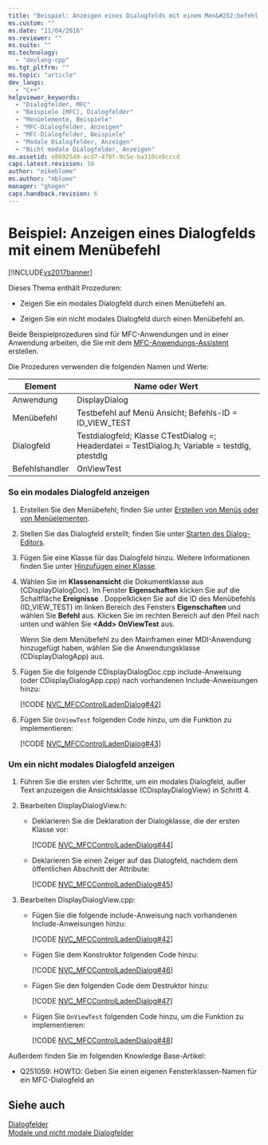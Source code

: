 ```yaml
---
title: "Beispiel: Anzeigen eines Dialogfelds mit einem Men&#252;befehl | Microsoft Docs"
ms.custom: ""
ms.date: "11/04/2016"
ms.reviewer: ""
ms.suite: ""
ms.technology: 
  - "devlang-cpp"
ms.tgt_pltfrm: ""
ms.topic: "article"
dev_langs: 
  - "C++"
helpviewer_keywords: 
  - "Dialogfelder, MFC"
  - "Beispiele [MFC], Dialogfelder"
  - "Menüelemente, Beispiele"
  - "MFC-Dialogfelder, Anzeigen"
  - "MFC-Dialogfelder, Beispiele"
  - "Modale Dialogfelder, Anzeigen"
  - "Nicht modale Dialogfelder, Anzeigen"
ms.assetid: e8692549-acd7-478f-9c5e-ba310ce8cccd
caps.latest.revision: 10
author: "mikeblome"
ms.author: "mblome"
manager: "ghogen"
caps.handback.revision: 6
---
```

# Beispiel: Anzeigen eines Dialogfelds mit einem Men&#252;befehl
[!INCLUDE[vs2017banner](../assembler/inline/includes/vs2017banner.md)]

Dieses Thema enthält Prozeduren:  
  
-   Zeigen Sie ein modales Dialogfeld durch einen Menübefehl an.  
  
-   Zeigen Sie ein nicht modales Dialogfeld durch einen Menübefehl an.  
  
 Beide Beispielprozeduren sind für MFC\-Anwendungen und in einer Anwendung arbeiten, die Sie mit dem [MFC\-Anwendungs\-Assistent](../mfc/reference/mfc-application-wizard.md) erstellen.  
  
 Die Prozeduren verwenden die folgenden Namen und Werte:  
  
|Element|Name oder Wert|  
|-------------|--------------------|  
|Anwendung|DisplayDialog|  
|Menübefehl|Testbefehl auf Menü Ansicht; Befehls\-ID \= ID\_VIEW\_TEST|  
|Dialogfeld|Testdialogfeld; Klasse CTestDialog \=; Headerdatei \= TestDialog.h; Variable \= testdlg, ptestdlg|  
|Befehlshandler|OnViewTest|  
  
### So ein modales Dialogfeld anzeigen  
  
1.  Erstellen Sie den Menübefehl; finden Sie unter [Erstellen von Menüs oder von Menüelementen](../windows/creating-a-menu.md).  
  
2.  Stellen Sie das Dialogfeld erstellt; finden Sie unter [Starten des Dialog\-Editors](../mfc/creating-a-new-dialog-box.md).  
  
3.  Fügen Sie eine Klasse für das Dialogfeld hinzu.  Weitere Informationen finden Sie unter [Hinzufügen einer Klasse](../ide/adding-a-class-visual-cpp.md).  
  
4.  Wählen Sie im **Klassenansicht** die Dokumentklasse aus \(CDisplayDialogDoc\).  Im Fenster **Eigenschaften** klicken Sie auf die Schaltfläche **Ereignisse** .  Doppelklicken Sie auf die ID des Menübefehls \(ID\_VIEW\_TEST\) im linken Bereich des Fensters **Eigenschaften** und wählen Sie **Befehl** aus.  Klicken Sie im rechten Bereich auf den Pfeil nach unten und wählen Sie **\<Add\> OnViewTest** aus.  
  
     Wenn Sie dem Menübefehl zu den Mainframen einer MDI\-Anwendung hinzugefügt haben, wählen Sie die Anwendungsklasse \(CDisplayDialogApp\) aus.  
  
5.  Fügen Sie die folgende CDisplayDialogDoc.cpp include\-Anweisung \(oder CDisplayDialogApp.cpp\) nach vorhandenen Include\-Anweisungen hinzu:  
  
     [!CODE [NVC_MFCControlLadenDialog#42](../CodeSnippet/VS_Snippets_Cpp/NVC_MFCControlLadenDialog#42)]  
  
6.  Fügen Sie `OnViewTest` folgenden Code hinzu, um die Funktion zu implementieren:  
  
     [!CODE [NVC_MFCControlLadenDialog#43](../CodeSnippet/VS_Snippets_Cpp/NVC_MFCControlLadenDialog#43)]  
  
### Um ein nicht modales Dialogfeld anzeigen  
  
1.  Führen Sie die ersten vier Schritte, um ein modales Dialogfeld, außer Text anzuzeigen die Ansichtsklasse \(CDisplayDialogView\) in Schritt 4.  
  
2.  Bearbeiten DisplayDialogView.h:  
  
    -   Deklarieren Sie die Deklaration der Dialogklasse, die der ersten Klasse vor:  
  
         [!CODE [NVC_MFCControlLadenDialog#44](../CodeSnippet/VS_Snippets_Cpp/NVC_MFCControlLadenDialog#44)]  
  
    -   Deklarieren Sie einen Zeiger auf das Dialogfeld, nachdem dem öffentlichen Abschnitt der Attribute:  
  
         [!CODE [NVC_MFCControlLadenDialog#45](../CodeSnippet/VS_Snippets_Cpp/NVC_MFCControlLadenDialog#45)]  
  
3.  Bearbeiten DisplayDialogView.cpp:  
  
    -   Fügen Sie die folgende include\-Anweisung nach vorhandenen Include\-Anweisungen hinzu:  
  
         [!CODE [NVC_MFCControlLadenDialog#42](../CodeSnippet/VS_Snippets_Cpp/NVC_MFCControlLadenDialog#42)]  
  
    -   Fügen Sie dem Konstruktor folgenden Code hinzu:  
  
         [!CODE [NVC_MFCControlLadenDialog#46](../CodeSnippet/VS_Snippets_Cpp/NVC_MFCControlLadenDialog#46)]  
  
    -   Fügen Sie den folgenden Code dem Destruktor hinzu:  
  
         [!CODE [NVC_MFCControlLadenDialog#47](../CodeSnippet/VS_Snippets_Cpp/NVC_MFCControlLadenDialog#47)]  
  
    -   Fügen Sie `OnViewTest` folgenden Code hinzu, um die Funktion zu implementieren:  
  
         [!CODE [NVC_MFCControlLadenDialog#48](../CodeSnippet/VS_Snippets_Cpp/NVC_MFCControlLadenDialog#48)]  
  
 Außerdem finden Sie im folgenden Knowledge Base\-Artikel:  
  
-   Q251059: HOWTO: Geben Sie einen eigenen Fensterklassen\-Namen für ein MFC\-Dialogfeld an  
  
## Siehe auch  
 [Dialogfelder](../mfc/dialog-boxes.md)   
 [Modale und nicht modale Dialogfelder](../mfc/modal-and-modeless-dialog-boxes.md)